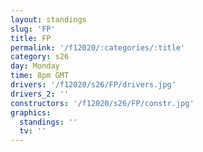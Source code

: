 ```yaml
---
layout: standings
slug: 'FP'
title: FP
permalink: '/f12020/:categories/:title'
category: s26
day: Monday
time: 8pm GMT
drivers: '/f12020/s26/FP/drivers.jpg'
drivers_2: ''
constructors: '/f12020/s26/FP/constr.jpg'
graphics:
  standings: ''
  tv: ''
---
```


